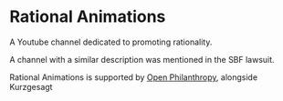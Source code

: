 # Rational Animations

A Youtube channel dedicated to promoting rationality. 

A channel with a similar description was mentioned in the SBF lawsuit.

Rational Animations is supported by [Open Philanthropy](../Cartography/Avant-Gardea%20Arriere-Gardea/Open%20Philanthropy.md), alongside Kurzgesagt
